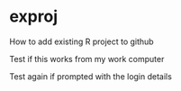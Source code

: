 # exproj
How to add existing R project to github

Test if this works from my work computer

Test again if prompted with the login details